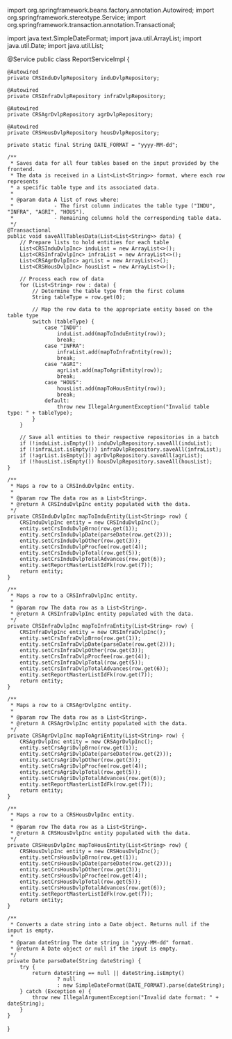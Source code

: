 import org.springframework.beans.factory.annotation.Autowired;
import org.springframework.stereotype.Service;
import org.springframework.transaction.annotation.Transactional;

import java.text.SimpleDateFormat;
import java.util.ArrayList;
import java.util.Date;
import java.util.List;

@Service
public class ReportServiceImpl {

    @Autowired
    private CRSInduDvlpRepository induDvlpRepository;

    @Autowired
    private CRSInfraDvlpRepository infraDvlpRepository;

    @Autowired
    private CRSAgrDvlpRepository agrDvlpRepository;

    @Autowired
    private CRSHousDvlpRepository housDvlpRepository;

    private static final String DATE_FORMAT = "yyyy-MM-dd";

    /**
     * Saves data for all four tables based on the input provided by the frontend.
     * The data is received in a List<List<String>> format, where each row represents 
     * a specific table type and its associated data.
     *
     * @param data A list of rows where:
     *             - The first column indicates the table type ("INDU", "INFRA", "AGRI", "HOUS").
     *             - Remaining columns hold the corresponding table data.
     */
    @Transactional
    public void saveAllTablesData(List<List<String>> data) {
        // Prepare lists to hold entities for each table
        List<CRSInduDvlpInc> induList = new ArrayList<>();
        List<CRSInfraDvlpInc> infraList = new ArrayList<>();
        List<CRSAgrDvlpInc> agrList = new ArrayList<>();
        List<CRSHousDvlpInc> housList = new ArrayList<>();

        // Process each row of data
        for (List<String> row : data) {
            // Determine the table type from the first column
            String tableType = row.get(0);

            // Map the row data to the appropriate entity based on the table type
            switch (tableType) {
                case "INDU":
                    induList.add(mapToInduEntity(row));
                    break;
                case "INFRA":
                    infraList.add(mapToInfraEntity(row));
                    break;
                case "AGRI":
                    agrList.add(mapToAgriEntity(row));
                    break;
                case "HOUS":
                    housList.add(mapToHousEntity(row));
                    break;
                default:
                    throw new IllegalArgumentException("Invalid table type: " + tableType);
            }
        }

        // Save all entities to their respective repositories in a batch
        if (!induList.isEmpty()) induDvlpRepository.saveAll(induList);
        if (!infraList.isEmpty()) infraDvlpRepository.saveAll(infraList);
        if (!agrList.isEmpty()) agrDvlpRepository.saveAll(agrList);
        if (!housList.isEmpty()) housDvlpRepository.saveAll(housList);
    }

    /**
     * Maps a row to a CRSInduDvlpInc entity.
     *
     * @param row The data row as a List<String>.
     * @return A CRSInduDvlpInc entity populated with the data.
     */
    private CRSInduDvlpInc mapToInduEntity(List<String> row) {
        CRSInduDvlpInc entity = new CRSInduDvlpInc();
        entity.setCrsInduDvlpBrno(row.get(1));
        entity.setCrsInduDvlpDate(parseDate(row.get(2)));
        entity.setCrsInduDvlpOther(row.get(3));
        entity.setCrsInduDvlpProcfee(row.get(4));
        entity.setCrsInduDvlpTotal(row.get(5));
        entity.setCrsInduDvlpTotalAdvances(row.get(6));
        entity.setReportMasterListIdFk(row.get(7));
        return entity;
    }

    /**
     * Maps a row to a CRSInfraDvlpInc entity.
     *
     * @param row The data row as a List<String>.
     * @return A CRSInfraDvlpInc entity populated with the data.
     */
    private CRSInfraDvlpInc mapToInfraEntity(List<String> row) {
        CRSInfraDvlpInc entity = new CRSInfraDvlpInc();
        entity.setCrsInfraDvlpBrno(row.get(1));
        entity.setCrsInfraDvlpDate(parseDate(row.get(2)));
        entity.setCrsInfraDvlpOther(row.get(3));
        entity.setCrsInfraDvlpProcfee(row.get(4));
        entity.setCrsInfraDvlpTotal(row.get(5));
        entity.setCrsInfraDvlpTotalAdvances(row.get(6));
        entity.setReportMasterListIdFk(row.get(7));
        return entity;
    }

    /**
     * Maps a row to a CRSAgrDvlpInc entity.
     *
     * @param row The data row as a List<String>.
     * @return A CRSAgrDvlpInc entity populated with the data.
     */
    private CRSAgrDvlpInc mapToAgriEntity(List<String> row) {
        CRSAgrDvlpInc entity = new CRSAgrDvlpInc();
        entity.setCrsAgriDvlpBrno(row.get(1));
        entity.setCrsAgriDvlpDate(parseDate(row.get(2)));
        entity.setCrsAgriDvlpOther(row.get(3));
        entity.setCrsAgriDvlpProcfee(row.get(4));
        entity.setCrsAgriDvlpTotal(row.get(5));
        entity.setCrsAgriDvlpTotalAdvances(row.get(6));
        entity.setReportMasterListIdFk(row.get(7));
        return entity;
    }

    /**
     * Maps a row to a CRSHousDvlpInc entity.
     *
     * @param row The data row as a List<String>.
     * @return A CRSHousDvlpInc entity populated with the data.
     */
    private CRSHousDvlpInc mapToHousEntity(List<String> row) {
        CRSHousDvlpInc entity = new CRSHousDvlpInc();
        entity.setCrsHousDvlpBrno(row.get(1));
        entity.setCrsHousDvlpDate(parseDate(row.get(2)));
        entity.setCrsHousDvlpOther(row.get(3));
        entity.setCrsHousDvlpProcfee(row.get(4));
        entity.setCrsHousDvlpTotal(row.get(5));
        entity.setCrsHousDvlpTotalAdvances(row.get(6));
        entity.setReportMasterListIdFk(row.get(7));
        return entity;
    }

    /**
     * Converts a date string into a Date object. Returns null if the input is empty.
     *
     * @param dateString The date string in "yyyy-MM-dd" format.
     * @return A Date object or null if the input is empty.
     */
    private Date parseDate(String dateString) {
        try {
            return dateString == null || dateString.isEmpty()
                    ? null
                    : new SimpleDateFormat(DATE_FORMAT).parse(dateString);
        } catch (Exception e) {
            throw new IllegalArgumentException("Invalid date format: " + dateString);
        }
    }
}